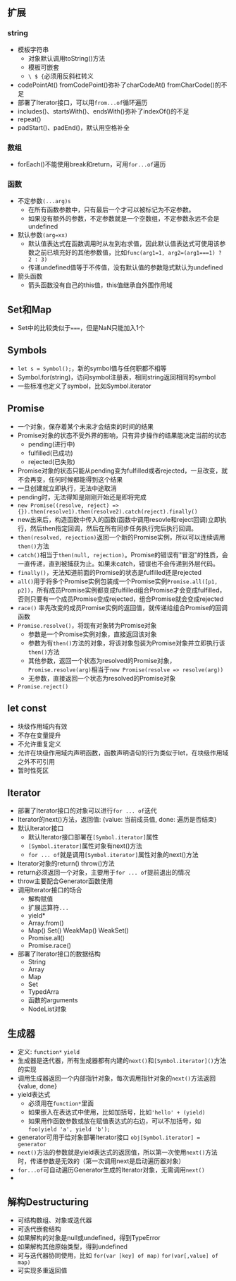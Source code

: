 ## 扩展
### string
- 模板字符串
	- 对象默认调用toString()方法
	- 模板可嵌套
	- `\ $ {`必须用反斜杠转义
- codePointAt() fromCodePoint()弥补了charCodeAt() fromCharCode()的不足
- 部署了Iterator接口，可以用`from...of`循环遍历
- includes()、startsWith()、endsWith()弥补了indexOf()的不足
- repeat()
- padStart()、padEnd()，默认用空格补全
### 数组
- forEach()不能使用break和return，可用`for...of`遍历
### 函数
- 不定参数`(...arg)s`
	- 在所有函数参数中，只有最后一个才可以被标记为不定参数。
	- 如果没有额外的参数，不定参数就是一个空数组，不定参数永远不会是undefined
- 默认参数`(arg=xx)`
	- 默认值表达式在函数调用时从左到右求值，因此默认值表达式可使用该参数之前已填充好的其他参数值，比如`func(arg1=1, arg2=(arg1===1) ?  2 : 3)`
	- 传递undefined值等于不传值，没有默认值的参数隐式默认为undefined
- 箭头函数
	- 箭头函数没有自己的this值，this值继承自外围作用域
	
## Set和Map
- Set中的比较类似于`===`，但是NaN只能加入1个
	
## Symbols
- `let s = Symbol();`，新的symbol值与任何职都不相等
- Symbol.for(string)，访问symbol注册表，相同string返回相同的symbol
- 一些标准也定义了symbol，比如Symbol.iterator

## Promise
- 一个对象，保存着某个未来才会结束的时间的结果
- Promise对象的状态不受外界的影响，只有异步操作的结果能决定当前的状态
	- pending(进行中)
	- fulfilled(已成功)
	- rejected(已失败)
- Promise对象的状态只能从pending变为fulfilled或者rejected，一旦改变，就不会再变，任何时候都能得到这个结果
- 一旦创建就立即执行，无法中途取消
- pending时，无法得知是刚刚开始还是即将完成
- `new Promise((resolve, reject) =>{}).then(resolve1).then(resolve2).catch(reject).finally()`
- new出来后，构造函数中传入的函数(函数中调用resovle和reject回调)立即执行，然后then指定回调，然后在所有同步任务执行完后执行回调。
- `then(resolved, rejection)`返回一个新的Promise实例，所以可以连续调用`then()`方法
- `catch()`相当于`then(null, rejection)`。Promise的错误有"冒泡"的性质，会一直传递，直到被捕获为止。如果未catch，错误也不会传递到外层代码。
- `finally()`，无法知道前面的Promise的状态是fulfilled还是rejected
- `all()`用于将多个Promise实例包装成一个Promise实例`Promise.all([p1, p2])`，所有成员Promise实例都变成fulfilled组合Promise才会变成fulfilled，否则只要有一个成员Promise变成rejected，组合Promise就会变成rejected
- `race()` 率先改变的成员Promise实例的返回值，就传递给组合Promise的回调函数
- `Promise.resolve()`，将现有对象转为Promise对象
	- 参数是一个Promise实例对象，直接返回该对象
	- 参数为有`then()`方法的对象，将该对象包装为Promise对象并立即执行该`then()`方法
	- 其他参数，返回一个状态为resolved的Promise对象，`Promise.resolve(arg)`相当于`new Promise(resolve => resolve(arg))`
	- 无参数，直接返回一个状态为resolved的Promise对象
- `Promise.reject()`

## let const
- 块级作用域内有效
- 不存在变量提升
- 不允许重复定义
- 允许在块级作用域内声明函数，函数声明语句的行为类似于let，在块级作用域之外不可引用
- 暂时性死区

## Iterator
- 部署了Iterator接口的对象可以进行`for ... of`迭代
- Iterator的next()方法，返回值: {value: 当前成员值, done: 遍历是否结束}
- 默认Iterator接口
	- 默认Iterator接口部署在`[Symbol.iterator]`属性
	- `[Symbol.iterator]`属性对象有next()方法
	- `for ... of`就是调用`[Symbol.iterator]`属性对象的next()方法
- Iterator对象的return() throw()方法
- return必须返回一个对象，主要用于`for ... of`提前退出的情况
- throw主要配合Generator函数使用
- 调用Iterator接口的场合
	- 解构赋值
	- 扩展运算符`...`
	- yield*
	- Array.from()
	- Map() Set() WeakMap() WeakSet()
	- Promise.all()
	- Promise.race()
- 部署了Iterator接口的数据结构
	- String
	- Array
	- Map
	- Set
	- TypedArra
	- 函数的arguments
	- NodeList对象

## 生成器
- 定义: `function*` `yield`
- 生成器是迭代器，所有生成器都有内建的`next()`和`[Symbol.iterator]()`方法的实现
- 调用生成器返回一个内部指针对象，每次调用指针对象的`next()`方法返回{value, done}
- yield表达式
	- 必须用在`function*`里面
	- 如果嵌入在表达式中使用，比如加括号，比如`'hello' + (yield)`
	- 如果用作函数参数或放在赋值表达式的右边，可以不加括号，如`foo(yield 'a', yield 'b');`
- generator可用于给对象部署Iterator接口 `obj[Symbol.iterator] = generator`
- `next()`方法的参数就是yield表达式的返回值，所以第一次使用`next()`方法时，传递参数是无效的（第一次调用next是启动遍历器对象）
- `for...of`可自动遍历Generator生成的Iterator对象，无需调用`next()`
- 

## 解构Destructuring
- 可结构数组、对象或迭代器
- 可迭代嵌套结构
- 如果解构的对象是null或undefined，得到TypeError
- 如果解构其他原始类型，得到undefined
- 可与迭代器协同使用，比如 `for(var [key] of map)` `for(var[,value] of map)`
- 可实现多重返回值
